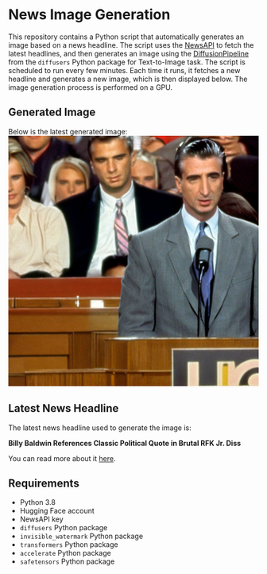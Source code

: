 # News Image Generation
This repository contains a Python script that automatically generates an image based on a news headline. The script uses the [NewsAPI](https://newsapi.org/) to fetch the latest headlines, and then generates an image using the [DiffusionPipeline](https://github.com/huggingface/diffusers) from the `diffusers` Python package for Text-to-Image task.
The script is scheduled to run every few minutes. Each time it runs, it fetches a new headline and generates a new image, which is then displayed below. The image generation process is performed on a GPU.

## Generated Image
Below is the latest generated image:
![Generated Image](image.png)

## Latest News Headline
The latest news headline used to generate the image is:

**Billy Baldwin References Classic Political Quote in Brutal RFK Jr. Diss**

You can read more about it [here](https://news.google.com/rss/articles/CBMiogFBVV95cUxPa0lrOGFZeDhvRl9iSGFnRDFMWXBaSHRFM2pUMDh4RHhLUGFBUjhyN1Q2em1MRFNkakxJMkh6czYzcWk0NzhvS1RnYnFDZU1UTU9IMlFOTGVjMnpsMHlYZ0d6WllrZk9WaXp1dVV3Z09rekVxR0FNUk5FY2c3MTdUY2VYcy1ETnN4T0xyUTk3YTZKaVNuc1hHaDNFTGVxQ0ZXenc?oc=5).

## Requirements
- Python 3.8
- Hugging Face account
- NewsAPI key
- `diffusers` Python package
- `invisible_watermark` Python package
- `transformers` Python package
- `accelerate` Python package
- `safetensors` Python package
